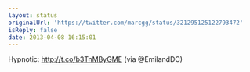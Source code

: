 ```yaml
---
layout: status
originalUrl: 'https://twitter.com/marcgg/status/321295125122793472'
isReply: false
date: 2013-04-08 16:15:01
---
```


Hypnotic: http://t.co/b3TnMByGME (via @EmilandDC)
